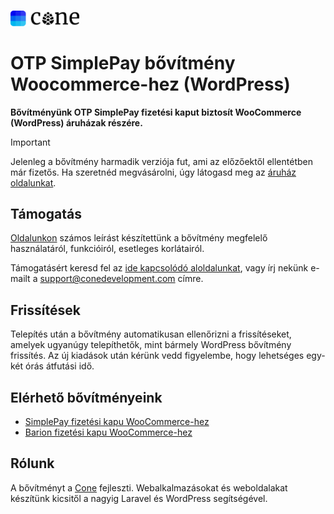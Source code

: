 <p>
  <a href="https://conedevelopment.com/hu/">
    <br>
    <picture>
      <source media="(prefers-color-scheme: light)" srcset="https://github.com/conedevelopment/.github/raw/master/.github/cone-logo-dark-square.svg">
      <source media="(prefers-color-scheme: dark)" srcset="https://github.com/conedevelopment/.github/raw/master/.github/cone-logo-light-square.svg">
      <img alt="Cone Development" width="110" src="https://github.com/conedevelopment/.github/raw/master/.github/cone-logo-dark-square.svg">
    </picture>
    <br>
  </a>
</p>

# OTP SimplePay bővítmény Woocommerce-hez (WordPress)

**Bővítményünk OTP SimplePay fizetési kaput biztosít WooCommerce (WordPress) áruházak részére.**

> [!IMPORTANT]
> Jelenleg a bővítmény harmadik verziója fut, ami az előzőektől ellentétben már fizetős. Ha szeretnéd megvásárolni, úgy látogasd meg az [áruház oldalunkat](https://shop.conedevelopment.com/).

## Támogatás

[Oldalunkon](https://simplepay.conedevelopment.com/) számos leírást készítettünk a bővítmény megfelelő használatáról, funkcióiról, esetleges korlátairól.

Támogatásért keresd fel az [ide kapcsolódó aloldalunkat](https://simplepay.conedevelopment.com/tamogatas/), vagy írj nekünk e-mailt a support@conedevelopment.com címre.

## Frissítések

Telepítés után a bővítmény automatikusan ellenőrizni a frissítéseket, amelyek ugyanúgy telepíthetők, mint bármely WordPress bővítmény frissítés. Az új kiadások után kérünk vedd figyelembe, hogy lehetséges egy-két órás átfutási idő.

## Elérhető bővítményeink

- [SimplePay fizetési kapu WooCommerce-hez](https://simplepay.conedevelopment.com/)
- [Barion fizetési kapu WooCommerce-hez](https://barion.conedevelopment.com/)

## Rólunk

A bővítményt a [Cone](https://conedevelopment.com/hu/) fejleszti. Webalkalmazásokat és weboldalakat készítünk kicsitől a nagyig Laravel és WordPress segítségével.
